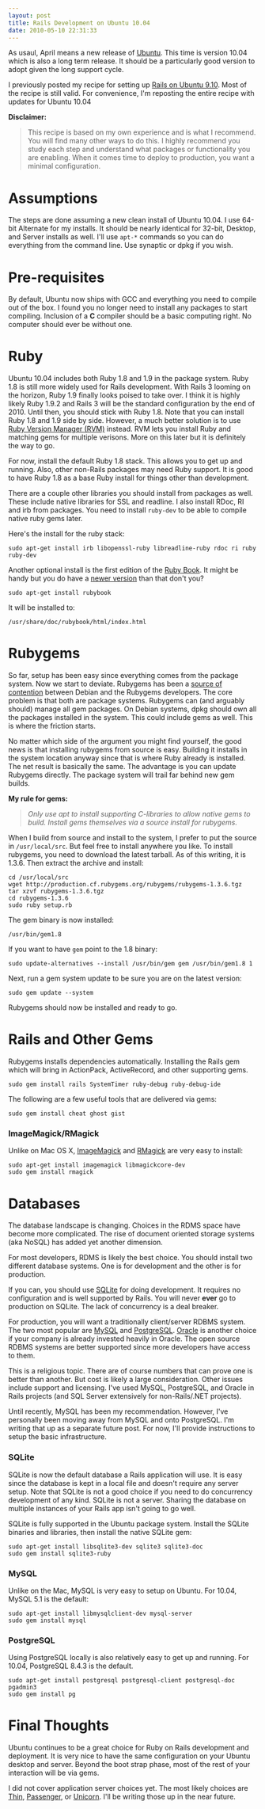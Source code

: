 ```yaml
--- 
layout: post
title: Rails Development on Ubuntu 10.04
date: 2010-05-10 22:31:33
---
```


As usaul, April means a new release of [Ubuntu][ubuntu]. This time is version 10.04 which is also a long term release. It should be a particularly good version to adopt given the long support cycle.

I previously posted my recipe for setting up [Rails on Ubuntu 9.10][rails-9.10]. Most of the recipe is still valid. For convenience, I'm reposting the entire recipe with updates for Ubuntu 10.04

**Disclaimer:**

> This recipe is based on my own experience and is what I recommend. You will find many other ways to do this. I highly recommend you study each step and understand what packages or functionality you are enabling. When it comes time to deploy to production, you want a minimal configuration.

# Assumptions

The steps are done assuming a new clean install of Ubuntu 10.04. I use 64-bit Alternate for my installs. It should be nearly identical for 32-bit, Desktop, and Server installs as well. I'll use `apt-*` commands so you can do everything from the command line. Use synaptic or dpkg if you wish.

# Pre-requisites

By default, Ubuntu now ships with GCC and everything you need to compile out of the box. I found you no longer need to install any packages to start compiling. Inclusion of a **C** compiler should be a basic computing right. No computer should ever be without one.

# Ruby

Ubuntu 10.04 includes both Ruby 1.8 and 1.9 in the package system. Ruby 1.8 is still more widely used for Rails development. With Rails 3 looming on the horizon, Ruby 1.9 finally looks poised to take over. I think it is highly likely Ruby 1.9.2 and Rails 3 will be the standard configuration by the end of 2010. Until then, you should stick with Ruby 1.8. Note that you can install Ruby 1.8 and 1.9 side by side. However, a much better solution is to use [Ruby Version Manager (RVM)][rvm] instead. RVM lets you install Ruby and matching gems for multiple verisons. More on this later but it is definitely the way to go.

For now, install the default Ruby 1.8 stack. This allows you to get up and running. Also, other non-Rails packages may need Ruby support. It is good to have Ruby 1.8 as a base Ruby install for things other than development.

There are a couple other libraries you should install from packages as well. These include native libraries for SSL and readline. I also install RDoc, RI and irb from packages. You need to install `ruby-dev` to be able to compile native ruby gems later.

Here's the install for the ruby stack:

	sudo apt-get install irb libopenssl-ruby libreadline-ruby rdoc ri ruby ruby-dev

Another optional install is the first edition of the [Ruby Book][rubybook]. It might be handy but you do have a [newer version][rubybook1.9] than that don't you?

	sudo apt-get install rubybook

It will be installed to:

	/usr/share/doc/rubybook/html/index.html

# Rubygems

So far, setup has been easy since everything comes from the package system. Now we start to deviate. Rubygems has been a [source of contention][debian-rubygems-policy] between Debian and the Rubygems developers. The core problem is that both are package systems. Rubygems can (and arguably should) manage all gem packages. On Debian systems, dpkg should own all the packages installed in the system. This could include  gems as well. This is where the friction starts.

No matter which side of the argument you might find yourself, the good news is that installing rubygems from source is easy. Building it installs in the system location anyway since that is where Ruby already is installed. The net result is basically the same. The advantage is you can update Rubygems directly. The package system will trail far behind new gem builds.

**My rule for gems:**

> *Only use apt to install supporting C-libraries to allow native gems to build. Install gems themselves via a source install for rubygems.*

When I build from source and install to the system, I prefer to put the source in `/usr/local/src`. But feel free to install anywhere you like. To install rubygems, you need to download the latest tarball. As of this writing, it is 1.3.6. Then extract the archive and install:

	cd /usr/local/src
	wget http://production.cf.rubygems.org/rubygems/rubygems-1.3.6.tgz
	tar xzvf rubygems-1.3.6.tgz
	cd rubygems-1.3.6
	sudo ruby setup.rb

The gem binary is now installed:

	/usr/bin/gem1.8

If you want to have `gem` point to the 1.8 binary:

	sudo update-alternatives --install /usr/bin/gem gem /usr/bin/gem1.8 1

Next, run a gem system update to be sure you are on the latest version:

	sudo gem update --system

Rubygems should now be installed and ready to go.

# Rails and Other Gems

Rubygems installs dependencies automatically. Installing the Rails gem which will bring in ActionPack, ActiveRecord, and other supporting gems. 

	sudo gem install rails SystemTimer ruby-debug ruby-debug-ide

The following are a few useful tools that are delivered via gems:

	sudo gem install cheat ghost gist

### ImageMagick/RMagick

Unlike on Mac OS X, [ImageMagick][imagemagick] and [RMagick][rmagick] are very easy to install:

	sudo apt-get install imagemagick libmagickcore-dev
	sudo gem install rmagick

# Databases

The database landscape is changing. Choices in the RDMS space have become more complicated. The rise of document oriented storage systems (aka NoSQL) has added yet another dimension.

For most developers, RDMS is likely the best choice. You should install two different database systems. One is for development and the other is for production.

If you can, you should use [SQLite][sqlite] for doing development. It requires no configuration and is well supported by Rails. You will never **ever** go to production on SQLite. The lack of concurrency is a deal breaker.

For production, you will want a traditionally client/server RDBMS system. The two most popular are [MySQL][mysql] and [PostgreSQL][postgresql]. [Oracle][oracle] is another choice if your company is already invested heavily in Oracle. The open source RDBMS systems are better supported since more developers have access to them.

This is a religious topic. There are of course numbers that can prove one is better than another. But cost is likely a large consideration. Other issues include support and licensing. I've used MySQL, PostgreSQL, and Oracle in Rails projects (and SQL Server extensively for non-Rails/.NET projects).

Until recently, MySQL has been my recommendation. However, I've personally been moving away from MySQL and onto PostgreSQL. I'm writing that up as a separate future post. For now, I'll provide instructions to setup the basic infrastructure.


### SQLite

SQLite is now the default database a Rails application will use. It is easy since the database is kept in a local file and doesn't require any server setup. Note that SQLite is not a good choice if you need to do concurrency development of any kind. SQLite is not a server. Sharing the database on multiple instances of your Rails app isn't going to go well.

SQLite is fully supported in the Ubuntu package system. Install the SQLite binaries and libraries, then install the native SQLite gem:

	sudo apt-get install libsqlite3-dev sqlite3 sqlite3-doc
	sudo gem install sqlite3-ruby


### MySQL

Unlike on the Mac, MySQL is very easy to setup on Ubuntu. For 10.04, MySQL 5.1 is the default:

	sudo apt-get install libmysqlclient-dev mysql-server
	sudo gem install mysql


### PostgreSQL

Using PostgreSQL locally is also relatively easy to get up and running. For 10.04, PostgreSQL 8.4.3 is the default.

	sudo apt-get install postgresql postgresql-client postgresql-doc pgadmin3
	sudo gem install pg


# Final Thoughts

Ubuntu continues to be a great choice for Ruby on Rails development and deployment. It is very nice to have the same configuration on your Ubuntu desktop and server. Beyond the boot strap phase, most of the rest of your interaction will be via gems.

I did not cover application server choices yet. The most likely choices are [Thin][thin], [Passenger][passenger], or [Unicorn][unicorn]. I'll be writing those up in the near future.

[ubuntu]: http://ubuntu.com/
[rails-9.10]: http://ascarter.net/2010/01/04/rails-development-on-ubuntu-9.10.html
[rvm]: http://rvm.beginrescueend.com/
[rubybook]: http://www.ruby-doc.org/docs/ProgrammingRuby/
[rubybook1.9]: http://www.pragprog.com/titles/ruby3/programming-ruby-1-9
[debian-rubygems-policy]: http://pkg-ruby-extras.alioth.debian.org/rubygems.html
[imagemagick]: http://www.imagemagick.org/
[rmagick]: http://rmagick.rubyforge.org/
[sqlite]: http://sqlite.org
[mysql]: http://mysql.com
[postgresql]: http://postgresql.org
[oracle]: http://oracle.com
[thin]: http://code.macournoyer.com/thin/
[passenger]: http://www.modrails.com/
[unicorn]: http://unicorn.bogomips.org/
